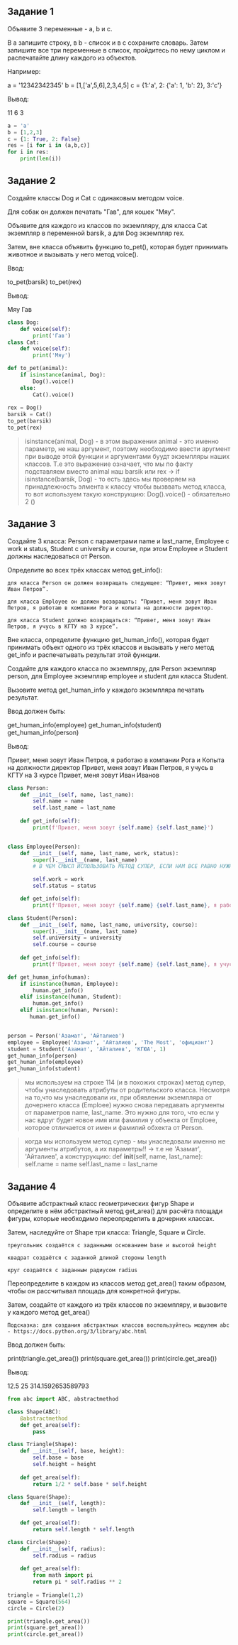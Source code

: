 ## Задание 1

Объявите 3 переменные - a, b и c.

В а запишите строку, в b - список и в с сохраните словарь. Затем запишите все три переменные в список, пройдитесь по нему циклом и распечатайте длину каждого из объектов.

Например:

a = '12342342345' 
b = [1,['a',5,6],2,3,4,5] 
c = {1:'a', 2: {'a': 1, 'b': 2}, 3:'c'} 

Вывод:

11 
6 
3 

```py
a = 'a'
b = [1,2,3]
c = {1: True, 2: False}
res = [i for i in (a,b,c)]
for i in res:
    print(len(i))
```

## Задание 2

Создайте классы Dog и Cat с одинаковым методом voice.

Для собак он должен печатать "Гав", для кошек "Мяу".

Объявите для каждого из классов по экземпляру, для класса Cat экземпляр в переменной barsik, а для Dog экземпляр rex.

Затем, вне класса объявить функцию to_pet(), которая будет принимать животное и вызывать у него метод voice().

Ввод:

to_pet(barsik) 
to_pet(rex) 

Вывод:

Мяу 
Гав 

```py
class Dog:
    def voice(self):
        print('Гав')
class Cat:
    def voice(self):
        print('Мяу')

def to_pet(animal):
    if isinstance(animal, Dog):
        Dog().voice()
    else:
        Cat().voice()
    
rex = Dog()
barsik = Cat()
to_pet(barsik) 
to_pet(rex) 
```
> isinstance(animal, Dog) - в этом выражении animal - это именно параметр, не наш аргумент, поэтому необходимо ввести аругмент при выводе этой функции
> и аргументами буудт экземпляры наших классов. Т.е это выражение означает, что мы по факту подставляем вместо animal наш barsik или rex -> 
> if isinstance(barsik, Dog) - то есть здесь мы проверяем на принадлежность элмента к классу
> чтобы вызввать метод класса, то вот используем такую конструкцию:  Dog().voice() - обязательно 2 ()

## Задание 3

Создайте 3 класса: Person с параметрами name и last_name, Employee с work и status, Student c university и course, при этом Employee и Student должны наследоваться от Person.

Определите во всех трёх классах метод get_info():

    для класса Person он должен возвращать следующее: “Привет, меня зовут Иван Петров”.

    для класса Employee он должен возвращать: “Привет, меня зовут Иван Петров, я работаю в компании Рога и копыта на должности директор.

    для класса Student должно возвращаться: “Привет, меня зовут Иван Петров, я учусь в КГТУ на 3 курсе”.

Вне класса, определите функцию get_human_info(), которая будет принимать объект одного из трёх классов и вызывать у него метод get_info и распечатывать результат этой функции.

Создайте для каждого класса по экземпляру, для Person экземпляр person, для Employee экземпляр employee и student для класса Student.

Вызовите метод get_human_info у каждого экземпляра печатать результат.

Ввод должен быть:

get_human_info(employee) 
get_human_info(student) 
get_human_info(person) 

Вывод:

Привет, меня зовут Иван Петров, я работаю в компании Рога и Копыта на должности директор 
Привет, меня зовут Иван Петров, я учусь в КГТУ на 3 курсе 
Привет, меня зовут Иван Иванов 

```py
class Person:
    def __init__(self, name, last_name):
        self.name = name
        self.last_name = last_name
    
    def get_info(self):
        print(f'Привет, меня зовут {self.name} {self.last_name}')


class Employee(Person):
    def __init__(self, name, last_name, work, status):
        super().__init__(name, last_name)
        # В ЧЕМ СМЫСЛ ИСПОЛЬЗОВАТЬ МЕТОД СУПЕР, ЕСЛИ НАМ ВСЕ РАВНО НУЖНО БУДЕТ ВЕСТИ ДАННУЮ ПЕРЕМЕННУЮ В АРГУМЕНТ ОБЕКТА КАК НА СТРОКЕ 111??

        self.work = work
        self.status = status

    def get_info(self):
        print(f'Привет, меня зовут {self.name} {self.last_name}, я работаю в компании {self.work} на должности {self.status}')

class Student(Person):
    def __init__(self, name, last_name, university, course):
        super().__init__(name, last_name)
        self.university = university
        self.course = course
    
    def get_info(self):
        print(f'Привет, меня зовут {self.name} {self.last_name}, я учусь в {self.university} на {self.course} курсе')

def get_human_info(human):
    if isinstance(human, Employee):
        human.get_info()
    elif isinstance(human, Student):
        human.get_info()
    elif isinstance(human, Person):
       human.get_info()


person = Person('Азамат', 'Айталиев')
employee = Employee('Азамат', 'Айталиев', 'The Most', 'официант')
student = Student('Азамат', 'Айталиев', 'КГЮА', 1)
get_human_info(person)
get_human_info(employee)
get_human_info(student)
```
>  мы используем на строке 114 (и в похожих строках) метод супер, чтобы унаследовать атрибуты от родительского класса. Несмотря на то,что мы унаследовали их, при обявлении экземпляра от дочернего класса (Emploee) нужно снова передавать аргументы от параметров name, last_name. Это нужно для того, что если  у нас вдруг будет новое имя или фамилия  у объекта от Emploee, которое отличается от имен и фамилий обхекта от Person.

> когда мы используем метод  супер - мы унаследовали именно не аргументы атрибутов, а их параметры!! -> т.е не 'Азамат', 'Айталиев', а констурукцию:
def __init__(self, name, last_name):
        self.name = name
        self.last_name = last_name


## Задание 4

Объявите абстрактный класс геометрических фигур Shape и определите в нём абстрактный метод get_area() для расчёта площади фигуры, которые необходимо переопределить в дочерних классах.

Затем, наследуйте от Shape три класса: Triangle, Square и Circle.

    треугольник создаётся с заданными основанием base и высотой height

    квадрат создаётся с заданной длиной стороны length

    круг создаётся с заданным радиусом radius

Переопределите в каждом из классов метод get_area() таким образом, чтобы он рассчитывал площадь для конкретной фигуры.

Затем, создайте от каждого из трёх классов по экземпляру, и вызовите у каждого метод get_area()

    Подсказка: для создания абстрактных классов воспользуйтесь модулем abc - https://docs.python.org/3/library/abc.html

Ввод должен быть:

print(triangle.get_area()) 
print(square.get_area()) 
print(circle.get_area()) 

Вывод:

12.5 
25 
314.1592653589793 
```py
from abc import ABC, abstractmethod

class Shape(ABC):
    @abstractmethod
    def get_area(self):
        pass

class Triangle(Shape):
    def __init__(self, base, height):
        self.base = base
        self.height = height
    
    def get_area(self):
        return 1/2 * self.base * self.height

class Square(Shape):
    def __init__(self, length):
        self.length = length

    def get_area(self):
        return self.length * self.length

class Circle(Shape):
    def __init__(self, radius):
        self.radius = radius
    
    def get_area(self):
        from math import pi
        return pi * self.radius ** 2
    
triangle = Triangle(1,2)
square = Square(564)
circle = Circle(2)

print(triangle.get_area()) 
print(square.get_area()) 
print(circle.get_area()) 
```